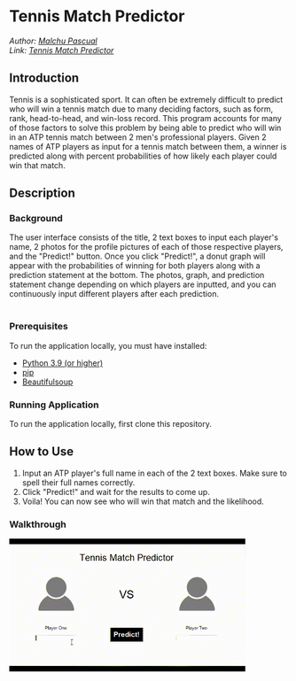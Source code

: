# Tennis Match Predictor
*Author: [Malchu Pascual](https://github.com/malchu)*<br />
*Link: [Tennis Match Predictor](https://tennismatchpredictor.malchupascual.repl.co/)*
## Introduction
Tennis is a sophisticated sport. It can often be extremely difficult to predict who will win a tennis match due to many deciding factors, such as form, rank, head-to-head, and win-loss record. This program accounts for many of those factors to solve this problem by being able to predict who will win in an ATP tennis match between 2 men's professional players. Given 2 names of ATP players as input for a tennis match between them, a winner is predicted along with percent probabilities of how likely each player could win that match.
## Description
### Background
The user interface consists of the title, 2 text boxes to input each player's name, 2 photos for the profile pictures of each of those respective players, and the "Predict!" button. Once you click "Predict!", a donut graph will appear with the probabilities of winning for both players along with a prediction statement at the bottom. The photos, graph, and prediction statement change depending on which players are inputted, and you can continuously input different players after each prediction.<br /><br />
### Prerequisites
To run the application locally, you must have installed:
* [Python 3.9 (or higher)](https://www.python.org/downloads/)
* [pip](https://www.geeksforgeeks.org/how-to-install-pip-on-windows/)
* [Beautifulsoup](https://www.geeksforgeeks.org/beautifulsoup-installation-python/)
### Running Application
To run the application locally, first clone this repository.
## How to Use
1. Input an ATP player's full name in each of the 2 text boxes. Make sure to spell their full names correctly.
2. Click "Predict!" and wait for the results to come up.
3. Voila! You can now see who will win that match and the likelihood.
### Walkthrough
![](https://github.com/malchu/tennismatchpredictor/blob/master/examples/usage.gif)
